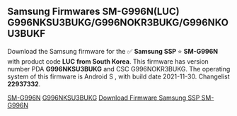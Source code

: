 <h2>Samsung Firmwares SM-G996N(LUC) G996NKSU3BUKG/G996NOKR3BUKG/G996NKOU3BUKF</h2>
Download the Samsung firmware for the ✅ <strong>Samsung SSP </strong> ⭐ <strong>SM-G996N</strong> with product code <strong>LUC</strong> <strong> from South Korea</strong>. This firmware has version number PDA <strong>G996NKSU3BUKG</strong> and CSC G996NOKR3BUKG. The operating system of this firmware is Android S , with build date 2021-11-30. Changelist <strong>22937332</strong>.


[SM-G996N](https://samfirm.shop/samsung/model/SM-G996N)
[G996NKSU3BUKG](https://samfirm.shop/samsung/pda/G996NKSU3BUKG)
[Download Firmware Samsung SSP SM-G996N](https://samfirm.shop/samsung/firmware/478899)
